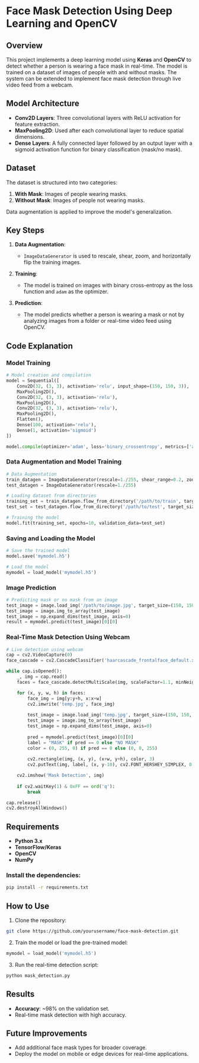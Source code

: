 
# Face Mask Detection Using Deep Learning and OpenCV

## Overview

This project implements a deep learning model using **Keras** and **OpenCV** to detect whether a person is wearing a face mask in real-time. The model is trained on a dataset of images of people with and without masks. The system can be extended to implement face mask detection through live video feed from a webcam.

## Model Architecture

- **Conv2D Layers**: Three convolutional layers with ReLU activation for feature extraction.
- **MaxPooling2D**: Used after each convolutional layer to reduce spatial dimensions.
- **Dense Layers**: A fully connected layer followed by an output layer with a sigmoid activation function for binary classification (mask/no mask).

## Dataset

The dataset is structured into two categories:
1. **With Mask**: Images of people wearing masks.
2. **Without Mask**: Images of people not wearing masks.

Data augmentation is applied to improve the model's generalization.

## Key Steps

1. **Data Augmentation**:
   - `ImageDataGenerator` is used to rescale, shear, zoom, and horizontally flip the training images.
   
2. **Training**:
   - The model is trained on images with binary cross-entropy as the loss function and `adam` as the optimizer.

3. **Prediction**:
   - The model predicts whether a person is wearing a mask or not by analyzing images from a folder or real-time video feed using OpenCV.

## Code Explanation

### Model Training

```python
# Model creation and compilation
model = Sequential([
    Conv2D(32, (3, 3), activation='relu', input_shape=(150, 150, 3)),
    MaxPooling2D(),
    Conv2D(32, (3, 3), activation='relu'),
    MaxPooling2D(),
    Conv2D(32, (3, 3), activation='relu'),
    MaxPooling2D(),
    Flatten(),
    Dense(100, activation='relu'),
    Dense(1, activation='sigmoid')
])

model.compile(optimizer='adam', loss='binary_crossentropy', metrics=['accuracy'])
```

### Data Augmentation and Model Training

```python
# Data Augmentation
train_datagen = ImageDataGenerator(rescale=1./255, shear_range=0.2, zoom_range=0.2, horizontal_flip=True)
test_datagen = ImageDataGenerator(rescale=1./255)

# Loading dataset from directories
training_set = train_datagen.flow_from_directory('/path/to/train', target_size=(150, 150), batch_size=16, class_mode='binary')
test_set = test_datagen.flow_from_directory('/path/to/test', target_size=(150, 150), batch_size=16, class_mode='binary')

# Training the model
model.fit(training_set, epochs=10, validation_data=test_set)
```

### Saving and Loading the Model

```python
# Save the trained model
model.save('mymodel.h5')

# Load the model
mymodel = load_model('mymodel.h5')
```

### Image Prediction

```python
# Predicting mask or no mask from an image
test_image = image.load_img('/path/to/image.jpg', target_size=(150, 150, 3))
test_image = image.img_to_array(test_image)
test_image = np.expand_dims(test_image, axis=0)
result = mymodel.predict(test_image)[0][0]
```

### Real-Time Mask Detection Using Webcam

```python
# Live detection using webcam
cap = cv2.VideoCapture(0)
face_cascade = cv2.CascadeClassifier('haarcascade_frontalface_default.xml')

while cap.isOpened():
    _, img = cap.read()
    faces = face_cascade.detectMultiScale(img, scaleFactor=1.1, minNeighbors=4)

    for (x, y, w, h) in faces:
        face_img = img[y:y+h, x:x+w]
        cv2.imwrite('temp.jpg', face_img)
        
        test_image = image.load_img('temp.jpg', target_size=(150, 150, 3))
        test_image = image.img_to_array(test_image)
        test_image = np.expand_dims(test_image, axis=0)
        
        pred = mymodel.predict(test_image)[0][0]
        label = "MASK" if pred == 0 else "NO MASK"
        color = (0, 255, 0) if pred == 0 else (0, 0, 255)
        
        cv2.rectangle(img, (x, y), (x+w, y+h), color, 3)
        cv2.putText(img, label, (x, y-10), cv2.FONT_HERSHEY_SIMPLEX, 0.9, color, 2)

    cv2.imshow('Mask Detection', img)
    
    if cv2.waitKey(1) & 0xFF == ord('q'):
        break

cap.release()
cv2.destroyAllWindows()
```

## Requirements

- **Python 3.x**
- **TensorFlow/Keras**
- **OpenCV**
- **NumPy**

### Install the dependencies:
```bash
pip install -r requirements.txt
```

## How to Use

1. Clone the repository:

```bash
git clone https://github.com/yourusername/face-mask-detection.git
```

2. Train the model or load the pre-trained model:

```python
mymodel = load_model('mymodel.h5')
```

3. Run the real-time detection script:

```bash
python mask_detection.py
```

## Results

- **Accuracy**: ~98% on the validation set.
- Real-time mask detection with high accuracy.

## Future Improvements

- Add additional face mask types for broader coverage.
- Deploy the model on mobile or edge devices for real-time applications.


